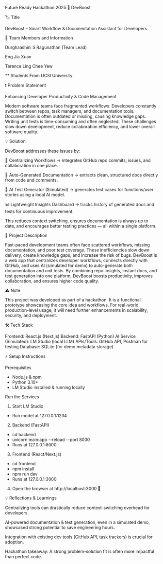 Future Ready Hackathon 2025
🚀 DevBoost

🏷 Title

DevBoost – Smart Workflow & Documentation Assistant for Developers

👥 Team Members and Information

Durghaashini S Ragunathan (Team Lead)

Eng Jia Xuan

Terence Ling Chee Yew

\*\* Students From UCSI University

❗ Problem Statement

Enhancing Developer Productivity & Code Management

Modern software teams face fragmented workflows:
Developers constantly switch between repos, task managers, and documentation tools.
Documentation is often outdated or missing, causing knowledge gaps.
Writing unit tests is time-consuming and often neglected.
These challenges slow down development, reduce collaboration efficiency, and lower overall software quality.

💡 Solution

DevBoost addresses these issues by:

📂 Centralizing Workflows → integrates GitHub repo commits, issues, and collaboration in one place.

📝 Auto-Generated Documentation → extracts clean, structured docs directly from code and comments.

🧪 AI Test Generator (Simulated) → generates test cases for functions/user stories using a local AI model.

📊 Lightweight Insights Dashboard → tracks history of generated docs and tests for continuous improvement.

This reduces context switching, ensures documentation is always up to date, and encourages better testing practices — all within a single platform.

📌 Project Description

Fast-paced development teams often face scattered workflows, missing documentation, and poor test coverage. These inefficiencies slow down delivery, create knowledge gaps, and increase the risk of bugs.
DevBoost is a web app that centralizes developer workflows, connects directly with GitHub, and uses AI (simulated for demo) to auto-generate both documentation and unit tests. By combining repo insights, instant docs, and test generation into one platform, DevBoost boosts productivity, improves collaboration, and ensures higher code quality.

⚠️ Note

This project was developed as part of a hackathon. It is a functional prototype showcasing the core idea and workflows. For real-world, production-level usage, it will need further enhancements in scalability, security, and deployment.

🛠 Tech Stack

Frontend: React.js (Next.js)
Backend: FastAPI (Python)
AI Service (Simulated): LM Studio (local LLM)
APIs/Tools: GitHub API, Postman for testing
Database: SQLite (for demo metadata storage)

⚡ Setup Instructions

Prerequisites

- Node.js & npm
- Python 3.10+
- LM Studio installed & running locally

Run the Services

1. Start LM Studio

- Run model at 127.0.0.1:1234

2. Backend (FastAPI)

- cd backend
- uvicorn main:app --reload --port 8000
- Runs at 127.0.0.1:8000

3. Frontend (React/Next.js)

- cd frontend
- npm install
- npm run dev
- Runs at 127.0.0.1:3000

4. Open the browser at http://localhost:3000 🎉

💡 Reflections & Learnings

Centralizing tools can drastically reduce context-switching overhead for developers.

AI-powered documentation & test generation, even in a simulated demo, showcased strong potential to save engineering hours.

Integration with existing dev tools (GitHub API, task trackers) is crucial for adoption.

Hackathon takeaway: A strong problem-solution fit is often more impactful than perfect code.
